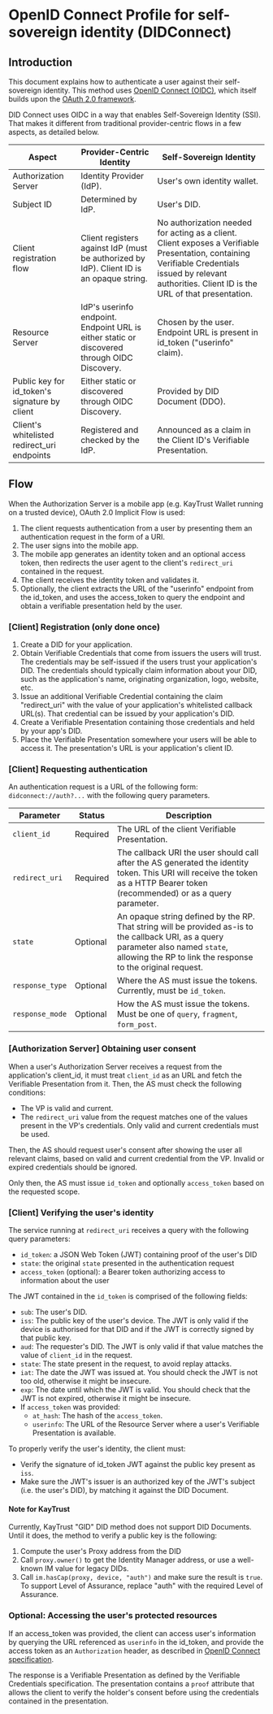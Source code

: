 # OpenID Connect Profile for self-sovereign identity (DIDConnect)

## Introduction

This document explains how to authenticate a user against their self-sovereign identity. This method uses [OpenID Connect (OIDC)](https://openid.net/developers/specs/), which itself builds upon the [OAuth 2.0 framework](https://tools.ietf.org/html/rfc6749).

DID Connect uses OIDC in a way that enables Self-Sovereign Identity (SSI). That makes it different from traditional provider-centric flows in a few aspects, as detailed below.

| Aspect                   | Provider-Centric Identity          | Self-Sovereign Identity
| ------------------------- | ------------------------- | -----------------------
| Authorization Server      | Identity Provider (IdP).   | User's own identity wallet.
| Subject ID                | Determined by IdP.         | User's DID.
| Client registration flow  | Client registers against IdP (must be authorized by IdP). Client ID is an opaque string.           | No authorization needed for acting as a client. Client exposes a Verifiable Presentation, containing Verifiable Credentials issued by relevant authorities. Client ID is the URL of that presentation.
| Resource Server           | IdP's userinfo endpoint. Endpoint URL is either static or discovered through OIDC Discovery.   | Chosen by the user. Endpoint URL is present in id_token ("userinfo" claim).
| Public key for id_token's signature by client | Either static or discovered through OIDC Discovery. | Provided by DID Document (DDO).
| Client's whitelisted redirect_uri endpoints | Registered and checked by the IdP. | Announced as a claim in the Client ID's Verifiable Presentation.

## Flow
When the Authorization Server is a mobile app (e.g. KayTrust Wallet running on a trusted device), OAuth 2.0 Implicit Flow is used:

1. The client requests authentication from a user by presenting them an authentication request in the form of a URI.
2. The user signs into the mobile app.
3. The mobile app generates an identity token and an optional access token, then redirects the user agent to the client's `redirect_uri` contained in the request.
4. The client receives the identity token and validates it.
5. Optionally, the client extracts the URL of the "userinfo" endpoint from the id_token, and uses the access_token to query the endpoint and obtain a verifiable presentation held by the user.

### [Client] Registration (only done once)

1. Create a DID for your application.
2. Obtain Verifiable Credentials that come from issuers the users will trust. The credentials may be self-issued if the users trust your application's DID. The credentials should typically claim information about your DID, such as the application's name, originating organization, logo, website, etc.
3. Issue an additional Verifiable Credential containing the claim "redirect_uri" with the value of your application's whitelisted callback URL(s). That credential can be issued by your application's DID.
4. Create a Verifiable Presentation containing those credentials and held by your app's DID.
5. Place the Verifiable Presentation somewhere your users will be able to access it. The presentation's URL is your application's client ID.

### [Client] Requesting authentication

An authentication request is a URL of the following form: `didconnect://auth?...` with the following query parameters.

| Parameter | Status | Description
|-----------|--------|------------
| `client_id` | Required | The URL of the client Verifiable Presentation.
| `redirect_uri` | Required | The callback URI the user should call after the AS generated the identity token. This URI will receive the token as a HTTP Bearer token (recommended) or as a query parameter.
| `state` | Optional | An opaque string defined by the RP. That string will be provided as-is to the callback URI, as a query parameter also named `state`, allowing the RP to link the response to the original request.
| `response_type` | Optional | Where the AS must issue the tokens. Currently, must be `id_token`.
| `response_mode` | Optional | How the AS must issue the tokens. Must be one of `query`, `fragment`, `form_post`.

### [Authorization Server] Obtaining user consent

When a user's Authorization Server receives a request from the application's client_id, it must treat `client_id` as an URL and fetch the Verifiable Presentation from it. Then, the AS must check the following conditions:

- The VP is valid and current.
- The `redirect_uri` value from the request matches one of the values present in the VP's credentials. Only valid and current credentials must be used.

Then, the AS should request user's consent after showing the user all relevant claims, based on valid and current credential from the VP. Invalid or expired credentials should be ignored.

Only then, the AS must issue `id_token` and optionally `access_token` based on the requested scope.

### [Client] Verifying the user's identity

The service running at `redirect_uri` receives a query with the following query parameters:

- `id_token`: a JSON Web Token (JWT) containing proof of the user's DID
- `state`: the original `state` presented in the authentication request
- `access_token` (optional): a Bearer token authorizing access to information about the user

The JWT contained in the `id_token` is comprised of the following fields:

- `sub`: The user's DID.
- `iss`: The public key of the user's device. The JWT is only valid if the device is authorised for that DID and if the JWT is correctly signed by that public key.
- `aud`: The requester's DID. The JWT is only valid if that value matches the value of `client_id` in the request.
- `state`: The state present in the request, to avoid replay attacks.
- `iat`: The date the JWT was issued at. You should check the JWT is not too old, otherwise it might be insecure.
- `exp`: The date until which the JWT is valid. You should check that the JWT is not expired, otherwise it might be insecure.
- If `access_token` was provided:
    - `at_hash`: The hash of the `access_token`.
    - `userinfo`: The URL of the Resource Server where a user's Verifiable Presentation is available.

To properly verify the user's identity, the client must:

- Verify the signature of id_token JWT against the public key present as `iss`.
- Make sure the JWT's issuer is an authorized key of the JWT's subject (i.e. the user's DID), by matching it against the DID Document.

#### Note for KayTrust
Currently, KayTrust "GID" DID method does not support DID Documents. Until it does, the method to verify a public key is the following:

1. Compute the user's Proxy address from the DID
2. Call `proxy.owner()` to get the Identity Manager address, or use a well-known IM value for legacy DIDs.
4. Call `im.hasCap(proxy, device, "auth")` and make sure the result is `true`. To support Level of Assurance, replace "auth" with the required Level of Assurance.

### Optional: Accessing the user's protected resources
If an access_token was provided, the client can access user's information by querying the URL referenced as `userinfo` in the id_token, and provide the access token as an `Authorization` header, as described in [OpenID Connect specification](https://openid.net/specs/openid-connect-core-1_0.html#UserInfoRequest).

The response is a Verifiable Presentation as defined by the Verifiable Credentials specification. The presentation contains a `proof` attribute that allows the client to verify the holder's consent before using the credentials contained in the presentation.
